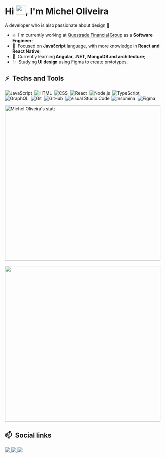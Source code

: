 <h1 align="left">Hi <img src="https://raw.githubusercontent.com/kaueMarques/kaueMarques/master/hi.gif" width="30px">, I'm Michel Oliveira</h1>

A developer who is also passionate about design 💖


- 🔥&nbsp; I'm currently working at [Questrade Financial Group](https://www.questrade.com/home) as a **Software Engineer**;
- 🚀&nbsp; Focused on **JavaScript** language, with more knowledge in **React and React Native**;
- 🌱&nbsp; Currently learning **Angular, .NET, MongoDB and architecture**;
- ✨&nbsp; Studying **UI design** using Figma to create prototypes.

## ⚡ &nbsp;Techs and Tools

![JavaScript](https://img.shields.io/badge/-JavaScript-05122A?style=flat&logo=javascript)&nbsp;
![HTML](https://img.shields.io/badge/-HTML-05122A?style=flat&logo=HTML5)&nbsp;
![CSS](https://img.shields.io/badge/-CSS-05122A?style=flat&logo=CSS3&logoColor=1572B6)&nbsp;
![React](https://img.shields.io/badge/-React-05122A?style=flat&logo=react)&nbsp;
![Node.js](https://img.shields.io/badge/-Node.js-05122A?style=flat&logo=node.js)&nbsp;
![TypeScript](https://img.shields.io/badge/-TypeScript-05122A?style=flat&logo=typescript)&nbsp;
![GraphQL](https://img.shields.io/badge/-Graphql-05122A?style=flat&logo=graphql)&nbsp;
![Git](https://img.shields.io/badge/-Git-05122A?style=flat&logo=git)&nbsp;
![GitHub](https://img.shields.io/badge/-GitHub-05122A?style=flat&logo=github)&nbsp;
![Visual Studio Code](https://img.shields.io/badge/-Visual%20Studio%20Code-05122A?style=flat&logo=visual-studio-code&logoColor=007ACC)&nbsp;
![Insomina](https://img.shields.io/badge/-Insomnia-05122A?style=flat&logo=insomnia)&nbsp;
![Figma](https://img.shields.io/badge/-figma-05122A?style=flat&logo=figma)&nbsp;

<div>
  <img width="500em" src="https://github-readme-stats.vercel.app/api?username=michelzaum&show_icons=true&theme=github_dark" alt="Michel Oliveira's stats"     />
  &nbsp;
  <img width="500em" src="https://github-readme-stats.vercel.app/api/top-langs/?username=michelzaum&theme=github_dark&layout=compact" 
  />
</div>

## 📫 &nbsp;Social links
<a href="https://www.linkedin.com/in/michel-de-oliveira-nascimento/" alt="linkedin">
  <img src="https://img.shields.io/badge/-linkedin-05122A?style=flat&logo=linkedin" />
</a>
<a href="https://www.instagram.com/michelzaum/" alt="instagram">
  <img src="https://img.shields.io/badge/-instagram-05122A?style=flat&logo=instagram" />
</a>
<a href="https://www.facebook.com/michel.deoliveiranascimento" alt="Facebook">
  <img src="https://img.shields.io/badge/-facebook-05122A?style=flat&logo=facebook" />
</a>


